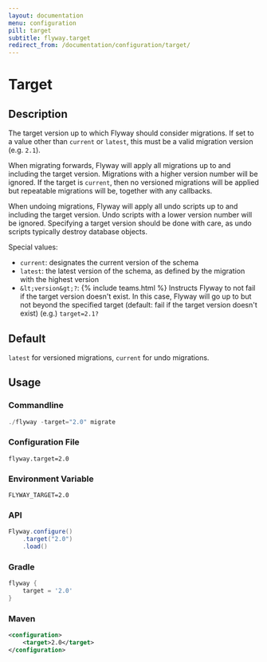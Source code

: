 ```yaml
---
layout: documentation
menu: configuration
pill: target
subtitle: flyway.target
redirect_from: /documentation/configuration/target/
---
```


# Target

## Description

The target version up to which Flyway should consider migrations. If set to a value other than `current` or `latest`, 
this must be a valid migration version (e.g. `2.1`).

When migrating forwards, Flyway will apply all migrations up to and including the target version. Migrations with a 
higher version number will be ignored. If the target is `current`, then no versioned migrations will be
applied but repeatable migrations will be, together with any callbacks.

When undoing migrations, Flyway will apply all undo scripts up to and including the target version. Undo scripts with a 
lower version number will be ignored. Specifying a target version should be done with care, as undo scripts typically
destroy database objects.

Special values:

  - `current`: designates the current version of the schema
  - `latest`: the latest version of the schema, as defined by the migration with the highest version
  - `&lt;version&gt;?`: {% include teams.html %} Instructs Flyway to not fail if the target version doesn't exist. In this case, Flyway will go up to but not beyond the specified target (default: fail if the target version doesn't exist) (e.g.) `target=2.1?`

## Default

`latest` for versioned migrations, `current` for undo migrations.

## Usage

### Commandline
```powershell
./flyway -target="2.0" migrate
```

### Configuration File
```properties
flyway.target=2.0
```

### Environment Variable
```properties
FLYWAY_TARGET=2.0
```

### API
```java
Flyway.configure()
    .target("2.0")
    .load()
```

### Gradle
```groovy
flyway {
    target = '2.0'
}
```

### Maven
```xml
<configuration>
    <target>2.0</target>
</configuration>
```